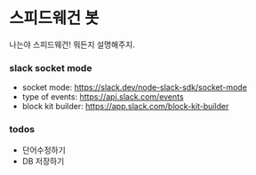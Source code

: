 # 스피드웨건 봇

나는야 스피드웨건! 뭐든지 설명해주지.

### slack socket mode

- socket mode: https://slack.dev/node-slack-sdk/socket-mode
- type of events: https://api.slack.com/events
- block kit builder: https://app.slack.com/block-kit-builder

### todos

- 단어수정하기
- DB 저장하기
